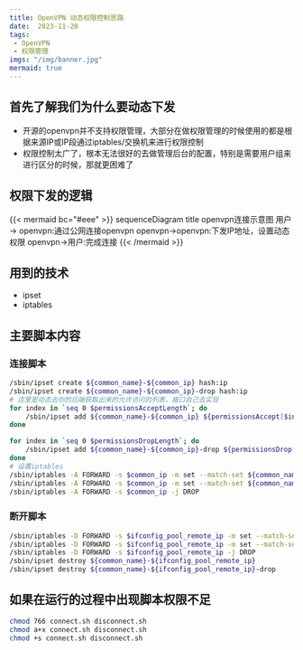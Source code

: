 ```yaml
---
title: OpenVPN 动态权限控制思路
date:  2023-11-20 
tags: 
 - OpenVPN
 - 权限管理
imgs: "/img/banner.jpg"
mermaid: true
---
```



## 首先了解我们为什么要动态下发

- 开源的openvpn并不支持权限管理，大部分在做权限管理的时候使用的都是根据来源IP或IP段通过iptables/交换机来进行权限控制
- 权限控制太广了，根本无法很好的去做管理后台的配置，特别是需要用户组来进行区分的时候，那就更困难了

## 权限下发的逻辑

{{< mermaid bc="#eee" >}}
sequenceDiagram
    title openvpn连接示意图
    用户 -> openvpn:通过公网连接openvpn
    openvpn->openvpn:下发IP地址，设置动态权限
    openvpn->用户:完成连接
{{< /mermaid >}}

## 用到的技术

- ipset
- iptables

## 主要脚本内容

### 连接脚本

```bash
/sbin/ipset create ${common_name}-${common_ip} hash:ip
/sbin/ipset create ${common_name}-${common_ip}-drop hash:ip
# 这里是动态去你的后端获取出来的允许访问的列表，接口自己去实现
for index in `seq 0 $permissionsAcceptLength`; do
    /sbin/ipset add ${common_name}-${common_ip} ${permissionsAccept[$index]//\"/}
done

for index in `seq 0 $permissionsDropLength`; do
    /sbin/ipset add ${common_name}-${common_ip}-drop ${permissionsDrop[$index]//\"/}
done
# 设置iptables
/sbin/iptables -A FORWARD -s $common_ip -m set --match-set ${common_name}-${common_ip} dst -j ACCEPT
/sbin/iptables -A FORWARD -s $common_ip -m set --match-set ${common_name}-${common_ip}-drop dst -j DROP
/sbin/iptables -A FORWARD -s $common_ip -j DROP
```

### 断开脚本

```bash
/sbin/iptables -D FORWARD -s $ifconfig_pool_remote_ip -m set --match-set ${common_name}-${ifconfig_pool_remote_ip} dst -j ACCEPT
/sbin/iptables -D FORWARD -s $ifconfig_pool_remote_ip -m set --match-set ${common_name}-${ifconfig_pool_remote_ip}-drop dst -j DROP
/sbin/iptables -D FORWARD -s $ifconfig_pool_remote_ip -j DROP
/sbin/ipset destroy ${common_name}-${ifconfig_pool_remote_ip}
/sbin/ipset destroy ${common_name}-${ifconfig_pool_remote_ip}-drop
```

## 如果在运行的过程中出现脚本权限不足

```bash
chmod 766 connect.sh disconnect.sh
chmod a+x connect.sh disconnect.sh
chmod +s connect.sh disconnect.sh
```
